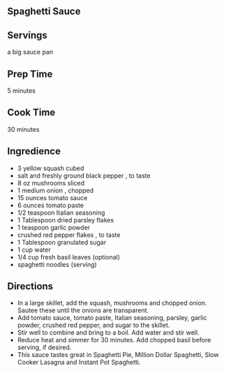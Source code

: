## Spaghetti Sauce  

## Servings 

a big sauce pan 

## Prep Time 

5 minutes 

## Cook Time 

30 minutes 

## Ingredience 

* 3 yellow squash cubed
* salt and freshly ground black pepper , to taste
* 8 oz mushrooms sliced
* 1 medium onion , chopped
* 15 ounces tomato sauce
* 6 ounces tomato paste
* 1/2 teaspoon Italian seasoning
* 1 Tablespoon dried parsley flakes
* 1 teaspoon garlic powder
* crushed red pepper flakes , to taste
* 1 Tablespoon granulated sugar
* 1 cup water
* 1/4 cup fresh basil leaves (optional)
* spaghetti noodles (serving)

## Directions

* In a large skillet, add the squash, mushrooms and chopped onion. Sautee these until the onions are transparent. 
* Add tomato sauce, tomato paste, Italian seasoning, parsley, garlic powder, crushed red pepper, and sugar to the skillet. 
* Stir well to combine and bring to a boil. Add water and stir well. 
* Reduce heat and simmer for 30 minutes. Add chopped basil before serving, if desired.
* This sauce tastes great in Spaghetti Pie, Million Dollar Spaghetti, Slow Cooker Lasagna and Instant Pot Spaghetti.
